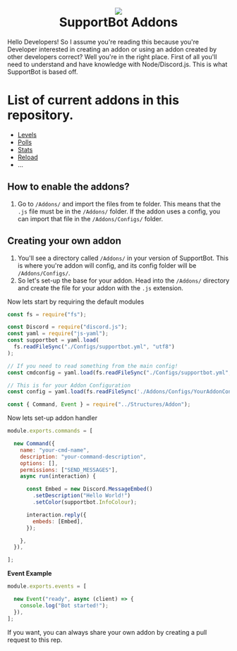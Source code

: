 <h1 align="center">
    <br>
    <a href="https://github.com/Emerald-Services/SupportBot"><img src="https://i.imgur.com/tzi3d7Q.png"></a>
    <br>
    SupportBot Addons
    <br>
</h1>

Hello Developers!
So I assume you're reading this because you're Developer interested in creating an addon or using an addon created by other developers correct? Well you're in the right place. First of all you'll need to understand and have knowledge with Node/Discord.js. This is what SupportBot is based off.

# List of current addons in this repository.

- [Levels](https://github.com/Emerald-Services/Addons/blob/main/Levels/README.md)  
- [Polls](https://github.com/Emerald-Services/Addons/blob/main/Polls/README.md)
- [Stats](https://github.com/Emerald-Services/Addons/blob/main/Stats/README.md)
- [Reload](https://github.com/Emerald-Services/Addons/blob/main/Reload/README.md)
- ...


## How to enable the addons?

1. Go to `/Addons/` and import the files from te folder. This means that the `.js` file must be in the `/Addons/` folder. If the addon uses a config, you can import that file in the `/Addons/Configs/` folder.



## Creating your own addon

1. You'll see a directory called `/Addons/` in your version of SupportBot. This is where you're addon will config, and its config folder will be `/Addons/Configs/`.
2. So let's set-up the base for your addon. Head into the `/Addons/` directory and create the file for your addon with the `.js` extension.

Now lets start by requiring the default modules

```js
const fs = require("fs");

const Discord = require("discord.js");
const yaml = require("js-yaml");
const supportbot = yaml.load(
  fs.readFileSync("./Configs/supportbot.yml", "utf8")
);

// If you need to read something from the main config!
const cmdconfig = yaml.load(fs.readFileSync("./Configs/supportbot.yml", "utf8"));

// This is for your Addon Configuration
const config = yaml.load(fs.readFileSync('./Addons/Configs/YourAddonConfig.yml', 'utf8'));

const { Command, Event } = require("../Structures/Addon");
```

Now lets set-up addon handler

```js
module.exports.commands = [

  new Command({
    name: "your-cmd-name",
    description: "your-command-description",
    options: [],
    permissions: ["SEND_MESSAGES"],
    async run(interaction) {

      const Embed = new Discord.MessageEmbed()
        .setDescription("Hello World!")
        .setColor(supportbot.InfoColour);

      interaction.reply({
        embeds: [Embed],
      });

    },
  }),

];
```

**Event Example**

```js
module.exports.events = [

  new Event("ready", async (client) => {
    console.log("Bot started!");
  }), 
];
```


If you want, you can always share your own addon by creating a pull request to this rep.
